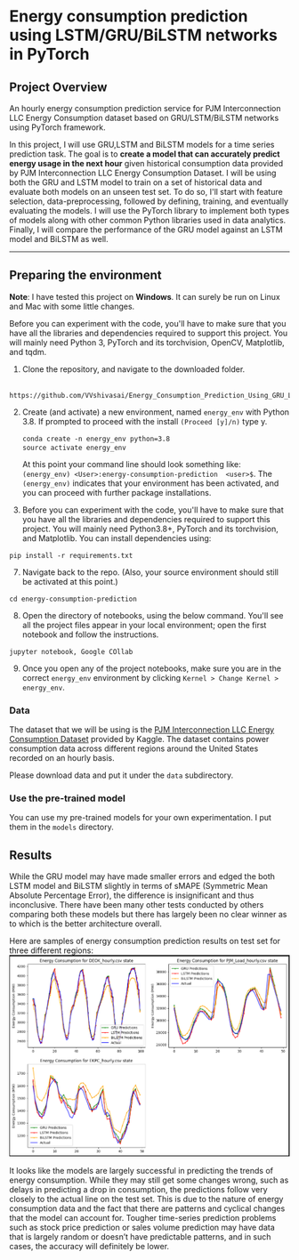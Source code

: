 # Energy consumption prediction using LSTM/GRU/BiLSTM networks in PyTorch

## Project Overview
An hourly energy consumption prediction service for PJM Interconnection LLC Energy Consumption dataset based on GRU/LSTM/BiLSTM networks using PyTorch framework.

In this project, I will use GRU,LSTM and BiLSTM models for a time series prediction task. The goal is to **create a model that can accurately predict energy usage in the next hour** given historical consumption data provided by PJM Interconnection LLC Energy Consumption Dataset. I will be using both the GRU and LSTM model to train on a set of historical data and evaluate both models on an unseen test set. To do so, I'll start with feature selection, data-preprocessing, followed by defining, training, and eventually evaluating the models. I will use the PyTorch library to implement both types of models along with other common Python libraries used in data analytics. Finally, I will compare the performance of the GRU model against an LSTM model and BiLSTM as well. 

---
## Preparing the environment
**Note**: I have tested this project on __Windows__. It can surely be run on Linux and Mac with some little changes.

Before you can experiment with the code, you'll have to make sure that you have all the libraries and dependencies required to support this project. You will mainly need Python 3, PyTorch and its torchvision, OpenCV, Matplotlib, and tqdm.

1. Clone the repository, and navigate to the downloaded folder.
```
 https://github.com/VVshivasai/Energy_Consumption_Prediction_Using_GRU_LSTM_BiLSTM.git
```

2. Create (and activate) a new environment, named `energy_env` with Python 3.8. If prompted to proceed with the install `(Proceed [y]/n)` type y.

	```shell
	conda create -n energy_env python=3.8
	source activate energy_env
	```
	
	At this point your command line should look something like: `(energy_env) <User>:energy-consumption-prediction  <user>$`. The `(energy_env)` indicates that your environment has been activated, and you can proceed with further package installations.

6. Before you can experiment with the code, you'll have to make sure that you have all the libraries and dependencies required to support this project. You will mainly need Python3.8+, PyTorch and its torchvision, and Matplotlib. You can install dependencies using:
```
pip install -r requirements.txt
```

7. Navigate back to the repo. (Also, your source environment should still be activated at this point.)
```shell
cd energy-consumption-prediction 
```

8. Open the directory of notebooks, using the below command. You'll see all the project files appear in your local environment; open the first notebook and follow the instructions.
```shell
jupyter notebook, Google COllab
```

9. Once you open any of the project notebooks, make sure you are in the correct `energy_env` environment by clicking `Kernel > Change Kernel > energy_env`.


### Data

The dataset that we will be using is the [PJM Interconnection LLC Energy Consumption Dataset](https://www.kaggle.com/robikscube/hourly-energy-consumption) provided by Kaggle. The dataset contains power consumption data across different regions around the United States recorded on an hourly basis.

Please download data and put it under the `data` subdirectory. 

### Use the pre-trained model

You can use my pre-trained models for your own experimentation. I put them in the `models` directory.

## Results
While the GRU model may have made smaller errors and edged the both LSTM model and BiLSTM slightly in terms of sMAPE (Symmetric Mean Absolute Percentage Error), the difference is insignificant and thus inconclusive. There have been many other tests conducted by others comparing both these models but there has largely been no clear winner as to which is the better architecture overall. 

Here are samples of energy consumption prediction results on test set for three different regions:
![alt text](imgs/prediction_example.png)

It looks like the models are largely successful in predicting the trends of energy consumption. While they may still get some changes wrong, such as delays in predicting a drop in consumption, the predictions follow very closely to the actual line on the test set. This is due to the nature of energy consumption data and the fact that there are patterns and cyclical changes that the model can account for. Tougher time-series prediction problems such as stock price prediction or sales volume prediction may have data that is largely random or doesn’t have predictable patterns, and in such cases, the accuracy will definitely be lower.




